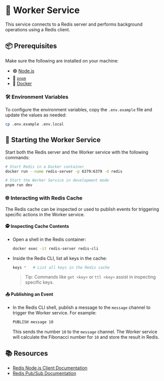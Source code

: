 # 🔄 Worker Service

This service connects to a Redis server and performs background operations using
a Redis client.

## 📦 Prerequisites

Make sure the following are installed on your machine:

- 🟢 [Node.js](https://nodejs.org/)
- 🧰 [`pnpm`](https://pnpm.io/)
- 🐳 [Docker](https://www.docker.com/)

### 🛠️ Environment Variables

To configure the environment variables, copy the `.env.example` file and update
the values as needed:

```bash
cp .env.example .env.local
```

## 🚀 Starting the Worker Service

Start both the Redis server and the Worker service with the following commands:

```bash
# Start Redis in a Docker container
docker run --name redis-server -p 6379:6379 -d redis

# Start the Worker Service in development mode
pnpm run dev
```

### 🌐 Interacting with Redis Cache

The Redis cache can be inspected or used to publish events for triggering
specific actions in the Worker service.

#### 🕵️ Inspecting Cache Contents

- Open a shell in the Redis container:

  ```bash
  docker exec -it redis-server redis-cli
  ```

- Inside the Redis CLI, list all keys in the cache:

  ```bash
  keys *   # List all keys in the Redis cache
  ```

  > Tip: Commands like `get <key>` or `ttl <key>` assist in inspecting specific
  > keys.

#### 📤 Publishing an Event

- In the Redis CLI shell, publish a message to the `message` channel to trigger
  the Worker service. For example:

  ```bash
  PUBLISH message 10
  ```

  This sends the number `10` to the `message` channel. The Worker service will
  calculate the Fibonacci number for `10` and store the result in Redis.

## 📚 Resources

- [Redis Node.js Client Documentation](https://github.com/redis/node-redis)
- [Redis Pub/Sub Documentation](https://github.com/redis/node-redis/blob/master/docs/pub-sub.md#pubsub)
